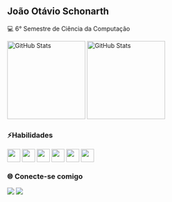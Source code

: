 ## João Otávio Schonarth

💻 6° Semestre de Ciência da Computação

<div>
  <img height="180em" alt="GitHub Stats" src="https://github-readme-stats.vercel.app/api?username=joschonarth&show_icons=true&theme=dark&include_all_commits=true&border_color=fff0"/>
    <!-- Themes: dark, radical, merko, gruvbox, tokyonight, onedark, cobalt, synthwave, highcontrast, dracula -->
  <img height="180em" alt="GitHub Stats" src="https://github-readme-stats.vercel.app/api/top-langs/?username=joschonarth&layout=compact&langs_count=16&theme=dark&hide_progress=true&border_color=fff0"/>
</div>

<!--
<div>
  <img height="180em" src="https://github-readme-stats.vercel.app/api?username=joschonarth&show_icons=true&theme=dark&include_all_commits=true&title_color=80F7D4&icon_color=9d00ff&text_color=c9d1d9&bg_color=0d1117&border_color=fff0"/>
  <img height="180em" src="https://github-readme-stats.vercel.app/api/top-langs/?username=joschonarth&layout=compact&langs_count=16&theme=dark&hide_progress=true&title_color=80F7D4&text_color=fff&bg_color=0d1117&border_color=fff0"/>
</div>
-->

### ⚡Habilidades

<div style="display: inline_block">
  <img align="center" alt"Python" height="30" widht="40" src="https://img.shields.io/badge/Python-FFD43B?style=for-the-badge&logo=python&logoColor=blue">
  <img align="center" alt"HTML5" height="30" widht="40" src="https://img.shields.io/badge/HTML5-E34F26?style=for-the-badge&logo=html5&logoColor=white">
  <img align="center" alt"CSS3" height="30" widht="40" src="https://img.shields.io/badge/CSS3-1572B6?style=for-the-badge&logo=css3&logoColor=white">
  <img align="center" alt"JavaScript" height="30" widht="40" src="https://img.shields.io/badge/JavaScript-323330?style=for-the-badge&logo=javascript&logoColor=F7DF1E">
  <img align="center" alt"Java" height="30" widht="40" src="https://img.shields.io/badge/java-%23ED8B00.svg?style=for-the-badge&logo=openjdk&logoColor=white">
  <img align="center" alt"GIT" height="30" widht="40" src="https://img.shields.io/badge/GIT-E44C30?style=for-the-badge&logo=git&logoColor=white">    
</div>
<!--
[![My Skills](https://skillicons.dev/icons?i=python,html,css,javascript,java,git&theme=light)](https://skillicons.dev)
-->

### 🌐 Conecte-se comigo
<div>
    <a href="https://www.linkedin.com/in/joao-otavio-schonarth/" target="_blank"><img src="https://img.shields.io/badge/LinkedIn-0077B5?style=for-the-badge&logo=linkedin&logoColor=white" target="_blank"></a>
    <a href="mailto:joschonarth@gmail.com" target="_blank"><img src="https://img.shields.io/badge/Gmail-D14836?style=for-the-badge&logo=gmail&logoColor=white" target="_blank"></a>
</div>
